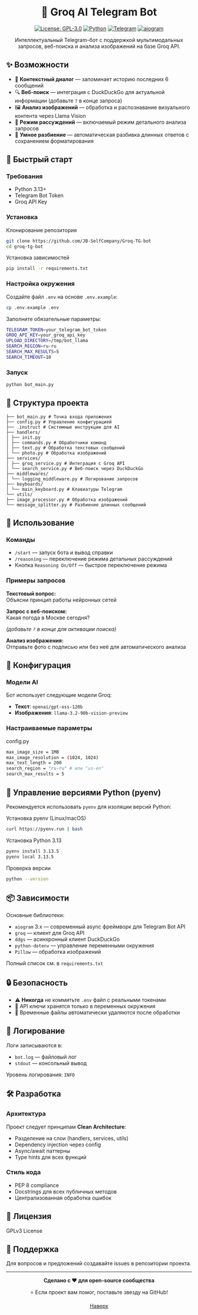 # <div align="center"> 🤖 Groq AI Telegram Bot

<div align="center">

[![License: GPL-3.0](https://img.shields.io/badge/License-GPL--3.0-green.svg)](LICENSE)
[![Python](https://img.shields.io/badge/Python-3.13%2B-blue?logo=python)](https://www.python.org/)
[![Telegram](https://img.shields.io/badge/Telegram-Bot-blue?logo=telegram)](https://telegram.org/)
[![aiogram](https://img.shields.io/badge/aiogram-3.x-blue)](https://docs.aiogram.dev/)

Интеллектуальный Telegram-бот с поддержкой мультимодальных запросов, веб-поиска и анализа изображений на базе Groq API.

</div>

## ✨ Возможности

- 💬 **Контекстный диалог** — запоминает историю последних 6 сообщений
- 🔍 **Веб-поиск** — интеграция с DuckDuckGo для актуальной информации (добавьте `?` в конце запроса)
- 🖼️ **Анализ изображений** — обработка и распознавание визуального контента через Llama Vision
- 🧠 **Режим рассуждений** — включаемый режим детального анализа запросов
- 📝 **Умное разбиение** — автоматическая разбивка длинных ответов с сохранением форматирования

## 🚀 Быстрый старт

### Требования

- Python 3.13+
- Telegram Bot Token
- Groq API Key

### Установка

Клонирование репозитория
```bash
git clone https://github.com/JB-SelfCompany/Groq-TG-bot
cd groq-tg-bot
```

Установка зависимостей
```bash
pip install -r requirements.txt
```

### Настройка окружения

Создайте файл `.env` на основе `.env.example`:

```bash
cp .env.example .env
```

Заполните обязательные параметры:

```bash
TELEGRAM_TOKEN=your_telegram_bot_token
GROQ_API_KEY=your_groq_api_key
UPLOAD_DIRECTORY=/tmp/bot_llama
SEARCH_REGION=ru-ru
SEARCH_MAX_RESULTS=5
SEARCH_TIMEOUT=10
```

### Запуск

```bash
python bot_main.py
```

## 📁 Структура проекта

```
├── bot_main.py # Точка входа приложения
├── config.py # Управление конфигурацией
├── .instruct # Системные инструкции для AI
├── handlers/
│ ├── init.py
│ ├── commands.py # Обработчики команд
│ ├── text.py # Обработка текстовых сообщений
│ └── photo.py # Обработка изображений
├── services/
│ ├── groq_service.py # Интеграция с Groq API
│ └── search_service.py # Веб-поиск через DuckDuckGo
├── middlewares/
│ └── logging_middleware.py # Логирование запросов
├── keyboards/
│ └── main_keyboard.py # Клавиатуры Telegram
└── utils/
├── image_processor.py # Обработка изображений
└── message_splitter.py # Разбиение длинных сообщений
```

## 🎯 Использование

### Команды

- `/start` — запуск бота и вывод справки
- `/reasoning` — переключение режима детальных рассуждений
- Кнопка `Reasoning On/Off` — быстрое переключение режима

### Примеры запросов

**Текстовый вопрос:**  
Объясни принцип работы нейронных сетей  

**Запрос с веб-поиском:**  
Какая погода в Москве сегодня?  

*(добавьте `?` в конце для активации поиска)*  

**Анализ изображения:**  
Отправьте фото с подписью или без неё для автоматического анализа  

## 🔧 Конфигурация

### Модели AI

Бот использует следующие модели Groq:
- **Текст**: `openai/gpt-oss-120b`
- **Изображения**: `llama-3.2-90b-vision-preview`

### Настраиваемые параметры

config.py
```bash
max_image_size = 1MB
max_image_resolution = (1024, 1024)
max_text_length = 200
search_region = "ru-ru" # или "us-en"
search_max_results = 5
```

## 🐳 Управление версиями Python (pyenv)

Рекомендуется использовать `pyenv` для изоляции версий Python:

Установка pyenv (Linux/macOS)

```bash
curl https://pyenv.run | bash
```

Установка Python 3.13
```bash
pyenv install 3.13.5
pyenv local 3.13.5
```

Проверка версии
```bash
python --version
```

## 📦 Зависимости

Основные библиотеки:
- `aiogram` 3.x — современный async фреймворк для Telegram Bot API
- `groq` — клиент для Groq API
- `ddgs` — асинхронный клиент DuckDuckGo
- `python-dotenv` — управление переменными окружения
- `Pillow` — обработка изображений

Полный список см. в `requirements.txt`

## 🔒 Безопасность

- ⚠️ **Никогда** не коммитьте `.env` файл с реальными токенами
- 🔐 API ключи хранятся только в переменных окружения
- 📂 Временные файлы автоматически удаляются после обработки

## 📝 Логирование

Логи записываются в:
- `bot.log` — файловый лог
- `stdout` — консольный вывод

Уровень логирования: `INFO`

## 🛠️ Разработка

### Архитектура

Проект следует принципам **Clean Architecture**:
- Разделение на слои (handlers, services, utils)
- Dependency injection через config
- Async/await паттерны
- Type hints для всех функций

### Стиль кода

- PEP 8 compliance
- Docstrings для всех публичных методов
- Централизованная обработка ошибок

## 📄 Лицензия

GPLv3 License

## 🤝 Поддержка

Для вопросов и предложений создавайте issues в репозитории проекта.

---

<div align="center">
  
**Сделано с ❤️ для open-source сообщества**

⭐ Если проект вам помог, поставьте звезду на GitHub!

[Наверх](#-возможности)

</div>
